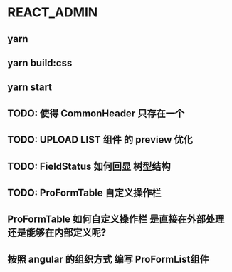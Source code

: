 # REACT_ADMIN

## yarn

## yarn build:css

## yarn start

## TODO: 使得 CommonHeader 只存在一个

## TODO: UPLOAD LIST 组件 的 preview 优化

## TODO: FieldStatus 如何回显 树型结构

## TODO: ProFormTable 自定义操作栏

## ProFormTable 如何自定义操作栏 是直接在外部处理还是能够在内部定义呢?

## 按照 angular 的组织方式 编写 ProFormList组件
